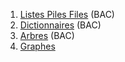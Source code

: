 1. [Listes Piles Files](../1.1_Listes_Piles_Files/cours/) (BAC)
2. [Dictionnaires](../1.2_Dictionnaires/cours/) (BAC)
3. [Arbres](../1.3_Arbres/cours/) (BAC)
4. [Graphes](../1.4_Graphes/cours/)
